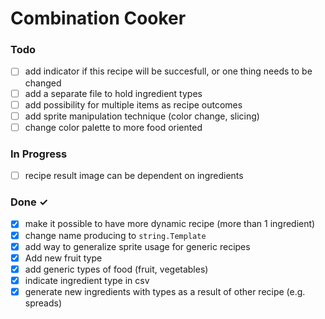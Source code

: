 # Combination Cooker

### Todo

- [ ] add indicator if this recipe will be succesfull, or one thing needs to be changed
- [ ] add a separate file to hold ingredient types
- [ ] add possibility for multiple items as recipe outcomes
- [ ] add sprite manipulation technique (color change, slicing)
- [ ] change color palette to more food oriented

### In Progress

- [ ] recipe result image can be dependent on ingredients

### Done ✓

- [x] make it possible to have more dynamic recipe (more than 1 ingredient)
- [x] change name producing to `string.Template`
- [x] add way to generalize sprite usage for generic recipes
- [x] Add new fruit type
- [x] add generic types of food (fruit, vegetables)
- [x] indicate ingredient type in csv
- [x] generate new ingredients with types as a result of other recipe (e.g. spreads)
